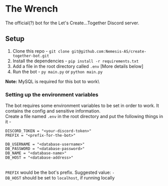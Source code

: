 # The Wrench

The official(?) bot for the Let's Create...Together Discord server.

## Setup

1. Clone this repo - `git clone git@github.com:Nemesis-AS/create-together-bot.git`
2. Install the dependencies - `pip install -r requirements.txt`
3. Add a file in the root directory called `.env` [More details below]
4. Run the bot - `py main.py` or `python main.py`

**Note:** MySQL is required for this bot to work\

### Setting up the environment variables

The bot requires some environment variables to be set in order to work. It contains the config and sensitive information.\
Create a file named `.env` in the root directory and put the following things in it - 
```
DISCORD_TOKEN = "<your-discord-token>"
PREFIX = "<prefix-for-the-bot>"

DB_USERNAME = "<database-username>"
DB_PASSWORD = "<database-password>"
DB_NAME = "<database-name>"
DB_HOST = "<database-address>"
```
\
`PREFIX` would be the bot's prefix. Suggested value: `-`\
`DB_HOST` should be set to `localhost`, if running locally
